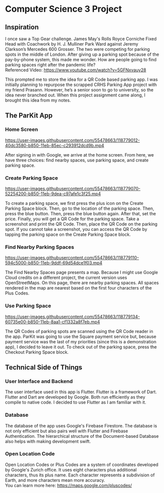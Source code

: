 # Computer Science 3 Project

## Inspiration
I once saw a Top Gear challenge. James May's Rolls Royce Corniche Fixed Head with Coachwork by H. J. Mulliner Park Ward against Jeremy Clarkson’s Mercedes 600 Grosser. The two were competing for parking spots in the middle of London. After giving up a parking spot because of the pay-by-phone system, this made me wonder. How are people going to find parking spaces right after the pandemic life?  
Referenced Video: https://www.youtube.com/watch?v=5GFNxvauy28

This prompted me to store the idea for a QR Code based parking app. I was initially planning to repurpose the scrapped CRHS Parking App project with my friend Prasann. However, he’s a senior soon to go to university, so the idea never branched out. When this project assignment came along, I brought this idea from my notes.

## The ParKit App

### Home Screen

https://user-images.githubusercontent.com/55478663/118779012-40dc3580-b850-11eb-85ec-c293912dcd9b.mp4

After signing in with Google, we arrive at the home screen. From here, we have three choices: find nearby spaces, use parking space, and create parking space.

### Create Parking Space

https://user-images.githubusercontent.com/55478663/118779070-52254200-b850-11eb-9dea-c97afe1c3f25.mp4

To create a parking space, we first press the plus icon on the Create Parking Space block. Then, go to the location of the parking space. Then, press the blue button. Then, press the blue button again. After that, set the price. Finally, you will get a QR Code for the parking space. Take a screenshot and print the QR Code. Then, place the QR Code on the parking spot. If you cannot take a screenshot, you can access the QR Code by tapping the parking space on the Create Parking Space block.

### Find Nearby Parking Spaces

https://user-images.githubusercontent.com/55478663/118779110-594c5000-b850-11eb-9ddf-69d54dce1f03.mp4

The Find Nearby Spaces page presents a map. Because I might use Google Cloud credits on a different project, the current version uses OpenStreetMaps. On this page, there are nearby parking spaces. All spaces rendered in the map are nearest based on the first four characters of the Plus Codes.

### Use Parking Space

https://user-images.githubusercontent.com/55478663/118779134-60735e00-b850-11eb-8aa1-cf1332a8f7eb.mp4

The QR Codes of parking spots are scanned using the QR Code reader in the app. ParKit was going to use the Square payment service but, because payment service was the last of my priorities (since this is a demonstration app), I decided to leave it out. To check out of the parking space, press the Checkout Parking Space block.

## Technical Side of Things

### User Interface and Backend

The user interface used in this app is Flutter. Flutter is a framework of Dart. Flutter and Dart are developed by Google. Both run efficiently as they compile to native code. I decided to use Flutter as I am familiar with it.

### Database

The database of the app uses Google's Firebase Firestore. The database is not only efficient but also pairs well with Flutter and Firebase Authentication. The hierarchical structure of the Document-based Database also helps with making development swift.

### Open Location Code

Open Location Codes or Plus Codes are a system of coordinates developed by Google's Zurich office. It uses eight characters plus additional characters, thus its plus name. Each character represents a subdivision of Earth, and more characters mean more accuracy.  
You can learn more here: https://maps.google.com/pluscodes/
